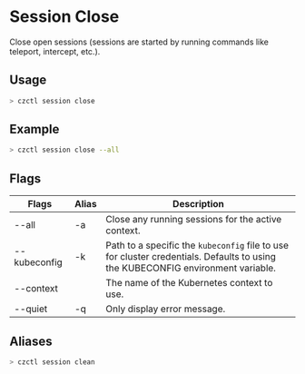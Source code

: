 # Session Close

Close open sessions (sessions are started by running commands like teleport, intercept, etc.).

## Usage

```bash
> czctl session close
```

## Example

```bash
> czctl session close --all
```

## Flags

<div class="flags-table">

| Flags           | Alias | Description
|-----------------|-------| -----------
| --all           | -a    | Close any running sessions for the active context.
| --kubeconfig    | -k    | Path to a specific the `kubeconfig` file to use for cluster credentials. Defaults to using the KUBECONFIG environment variable.
| --context       |       | The name of the Kubernetes context to use.
| --quiet         | -q    | Only display error message.

</div>

## Aliases

```bash
> czctl session clean
```
